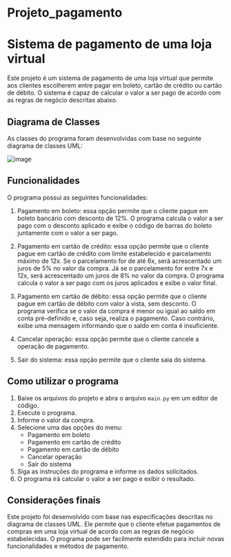 # Projeto_pagamento

# Sistema de pagamento de uma loja virtual

Este projeto é um sistema de pagamento de uma loja virtual que permite aos clientes escolherem entre pagar em boleto, cartão de crédito ou cartão de débito. O sistema é capaz de calcular o valor a ser pago de acordo com as regras de negócio descritas abaixo.

## Diagrama de Classes

As classes do programa foram desenvolvidas com base no seguinte diagrama de classes UML:

![image](https://user-images.githubusercontent.com/106611476/236188952-0833c4b6-c8a0-4da9-a9be-51f7577c1387.png)


## Funcionalidades

O programa possui as seguintes funcionalidades:

1. Pagamento em boleto: essa opção permite que o cliente pague em boleto bancário com desconto de 12%. O programa calcula o valor a ser pago com o desconto aplicado e exibe o código de barras do boleto juntamente com o valor a ser pago.

2. Pagamento em cartão de crédito: essa opção permite que o cliente pague em cartão de crédito com limite estabelecido e parcelamento máximo de 12x. Se o parcelamento for de até 6x, será acrescentado um juros de 5% no valor da compra. Já se o parcelamento for entre 7x e 12x, será acrescentado um juros de 8% no valor da compra. O programa calcula o valor a ser pago com os juros aplicados e exibe o valor final.

3. Pagamento em cartão de débito: essa opção permite que o cliente pague em cartão de débito com valor à vista, sem desconto. O programa verifica se o valor da compra é menor ou igual ao saldo em conta pré-definido e, caso seja, realiza o pagamento. Caso contrário, exibe uma mensagem informando que o saldo em conta é insuficiente.

4. Cancelar operação: essa opção permite que o cliente cancele a operação de pagamento.

5. Sair do sistema: essa opção permite que o cliente saia do sistema.

## Como utilizar o programa

1. Baixe os arquivos do projeto e abra o arquivo `main.py` em um editor de código.
2. Execute o programa.
3. Informe o valor da compra.
4. Selecione uma das opções do menu:
   - Pagamento em boleto
   - Pagamento em cartão de crédito
   - Pagamento em cartão de débito
   - Cancelar operação
   - Sair do sistema
5. Siga as instruções do programa e informe os dados solicitados.
6. O programa irá calcular o valor a ser pago e exibir o resultado.

## Considerações finais

Este projeto foi desenvolvido com base nas especificações descritas no diagrama de classes UML. Ele permite que o cliente efetue pagamentos de compras em uma loja virtual de acordo com as regras de negócio estabelecidas. O programa pode ser facilmente estendido para incluir novas funcionalidades e métodos de pagamento.


